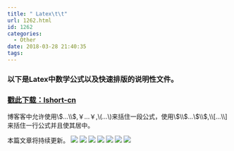 ```yaml
---
title: " Latex\t\t"
url: 1262.html
id: 1262
categories:
  - Other
date: 2018-03-28 21:40:35
tags:
---
```


### 以下是Latex中数学公式以及快速排版的说明性文件。

### [戳此下载：lshort-cn](http://101.132.102.18/wp-content/uploads/2018/03/lshort-cn.pdf)

博客客中允许使用\\$...\\$,￥...￥,\\(...\\)来括住一段公式，使用\\$\\$...\\$\\$,\\\\[...\\\\]来括住一行公式并且使其居中。

本篇文章将持续更新。 ![](http://www.mohu.org/info/symbols/1.GIF) ![](http://www.mohu.org/info/symbols/2.GIF) ![](http://www.mohu.org/info/symbols/3.GIF) ![](http://www.mohu.org/info/symbols/4.GIF) ![](http://www.mohu.org/info/symbols/5.GIF) ![](http://www.mohu.org/info/symbols/6.GIF) ![](http://www.mohu.org/info/symbols/7.GIF)